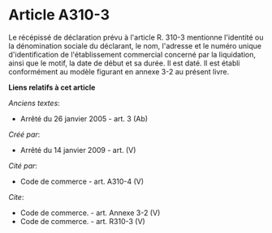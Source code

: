# Article A310-3

Le récépissé de déclaration prévu à l'article R. 310-3 mentionne l'identité ou la dénomination sociale du déclarant, le nom,
l'adresse et le numéro unique d'identification de l'établissement commercial concerné par la liquidation, ainsi que le motif,
la date de début et sa durée. Il est daté. Il est établi conformément au modèle figurant en annexe 3-2 au présent livre.

**Liens relatifs à cet article**

_Anciens textes_:

  - Arrêté du 26 janvier 2005 - art. 3 (Ab)

_Créé par_:

  - Arrêté du 14 janvier 2009 - art. (V)

_Cité par_:

  - Code de commerce - art. A310-4 (V)

_Cite_:

  - Code de commerce. - art. Annexe 3-2 (V)
  - Code de commerce. - art. R310-3 (V)

